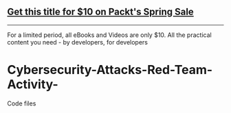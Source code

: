 ## [Get this title for $10 on Packt's Spring Sale](https://www.packt.com/V08631?utm_source=github&utm_medium=packt-github-repo&utm_campaign=spring_10_dollar_2022)
-----
For a limited period, all eBooks and Videos are only $10. All the practical content you need \- by developers, for developers

# Cybersecurity-Attacks-Red-Team-Activity-
Code files
